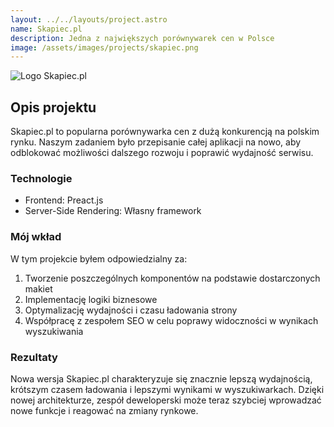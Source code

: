 ```yaml
---
layout: ../../layouts/project.astro
name: Skapiec.pl
description: Jedna z największych porównywarek cen w Polsce
image: /assets/images/projects/skapiec.png
---
```


![Logo Skapiec.pl](/assets/images/projects/skapiec.png)

## Opis projektu

Skapiec.pl to popularna porównywarka cen z dużą konkurencją na polskim rynku. Naszym zadaniem było przepisanie całej aplikacji na nowo, aby odblokować możliwości dalszego rozwoju i poprawić wydajność serwisu.

### Technologie

- Frontend: Preact.js
- Server-Side Rendering: Własny framework

### Mój wkład

W tym projekcie byłem odpowiedzialny za:

1. Tworzenie poszczególnych komponentów na podstawie dostarczonych makiet
2. Implementację logiki biznesowe
3. Optymalizację wydajności i czasu ładowania strony
4. Współpracę z zespołem SEO w celu poprawy widoczności w wynikach wyszukiwania

### Rezultaty

Nowa wersja Skapiec.pl charakteryzuje się znacznie lepszą wydajnością, krótszym czasem ładowania i lepszymi wynikami w wyszukiwarkach. Dzięki nowej architekturze, zespół deweloperski może teraz szybciej wprowadzać nowe funkcje i reagować na zmiany rynkowe.
